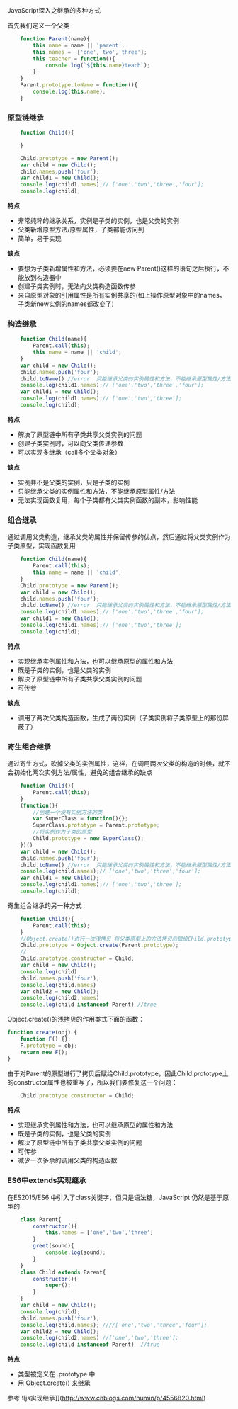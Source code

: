 
JavaScript深入之继承的多种方式

首先我们定义一个父类

```Javascript
    function Parent(name){
        this.name = name || 'parent';
        this.names =  ['one','two','three'];
        this.teacher = function(){
            console.log(`${this.name}teach`);
        }
    }
    Parent.prototype.toName = function(){
        console.log(this.name);
    }
```

### 原型链继承
```javascript
    function Child(){

    }

    Child.prototype = new Parent();
    var child = new Child();
    child.names.push('four');
    var child1 = new Child();
    console.log(child1.names);// ['one','two','three','four'];
    console.log(child);
```

**特点**
- 非常纯粹的继承关系，实例是子类的实例，也是父类的实例
- 父类新增原型方法/原型属性，子类都能访问到
- 简单，易于实现

**缺点**
- 要想为子类新增属性和方法，必须要在new Parent()这样的语句之后执行，不能放到构造器中
- 创建子类实例时，无法向父类构造函数传参
- 来自原型对象的引用属性是所有实例共享的(如上操作原型对象中的names，子类新new实例的names都改变了)

### 构造继承

```javascript
    function Child(name){
        Parent.call(this);
        this.name = name || 'child';
    }
    var child = new Child();
    child.names.push('four');
    child.toName() //error  只能继承父类的实例属性和方法，不能继承原型属性/方法
    console.log(child1.names);// ['one','two','three','four'];
    var child1 = new Child();
    console.log(child1.names);// ['one','two','three'];
    console.log(child);
```
**特点**
- 解决了原型链中所有子类共享父类实例的问题
- 创建子类实例时，可以向父类传递参数
- 可以实现多继承（call多个父类对象）

**缺点**
- 实例并不是父类的实例，只是子类的实例
- 只能继承父类的实例属性和方法，不能继承原型属性/方法
- 无法实现函数复用，每个子类都有父类实例函数的副本，影响性能

### 组合继承
通过调用父类构造，继承父类的属性并保留传参的优点，然后通过将父类实例作为子类原型，实现函数复用
```javascript
    function Child(name){
        Parent.call(this);
        this.name = name || 'child';
    }
    Child.prototype = new Parent();
    var child = new Child();
    child.names.push('four');
    child.toName() //error  只能继承父类的实例属性和方法，不能继承原型属性/方法
    console.log(child1.names);// ['one','two','three','four'];
    var child1 = new Child();
    console.log(child1.names);// ['one','two','three'];
    console.log(child);
```
**特点**
- 实现继承实例属性和方法，也可以继承原型的属性和方法
- 既是子类的实例，也是父类的实例
- 解决了原型链中所有子类共享父类实例的问题
- 可传参

**缺点**
- 调用了两次父类构造函数，生成了两份实例（子类实例将子类原型上的那份屏蔽了）

### 寄生组合继承
通过寄生方式，砍掉父类的实例属性，这样，在调用两次父类的构造的时候，就不会初始化两次实例方法/属性，避免的组合继承的缺点

```javascript
    function Child(){
        Parent.call(this);
    }
    (function(){
        //创建一个没有实例方法的类
        var SuperClass = function(){};
        SuperClass.prototype = Parent.prototype;
        //将实例作为子类的原型
        Child.prototype = new SuperClass();
    })()
    var child = new Child();
    child.names.push('four');
    child.toName() //error  只能继承父类的实例属性和方法，不能继承原型属性/方法
    console.log(child.names);// ['one','two','three','four'];
    var child1 = new Child();
    console.log(child1.names);// ['one','two','three'];
    console.log(child);
```
寄生组合继承的另一种方式
```javascript
    function Child(){
        Parent.call(this);
    }
    //Object.create()进行一次浅拷贝 将父类原型上的方法拷贝后赋给Child.prototype
    Child.prototype = Object.create(Parent.prototype);
    //
    Child.prototype.constructor = Child;
    var child = new Child();
    console.log(child)
    child.names.push('four');
    console.log(child.names)
    var child2 = new Child();
    console.log(child2.names)
    console.log(child instanceof Parent) //true
```
Object.create()的浅拷贝的作用类式下面的函数：
```javascript
function create(obj) {
    function F() {};
    F.prototype = obj;
    return new F();
}
```
由于对Parent的原型进行了拷贝后赋给Child.prototype，因此Child.prototype上的constructor属性也被重写了，所以我们要修复这一个问题：
```javascript
    Child.prototype.constructor = Child;
```

**特点**
- 实现继承实例属性和方法，也可以继承原型的属性和方法
- 既是子类的实例，也是父类的实例
- 解决了原型链中所有子类共享父类实例的问题
- 可传参
- 减少一次多余的调用父类的构造函数

### ES6中extends实现继承
在ES2015/ES6 中引入了class关键字，但只是语法糖，JavaScript 仍然是基于原型的

```javascript
    class Parent{
        constructor(){
            this.names = ['one','two','three']
        }
        greet(sound){
            console.log(sound);
        }
    }
    class Child extends Parent{
        constructor(){
            super();
        }
    }
    var child = new Child();
    console.log(child);
    child.names.push('four');
    console.log(child.names); ////['one','two','three','four'];
    var child2 = new Child();
    console.log(child2.names) //['one','two','three'];
    console.log(child instanceof Parent)  //true

```
**特点**
- 类型被定义在 .prototype 中
- 用 Object.create() 来继承


参考
![js实现继承]](http://www.cnblogs.com/humin/p/4556820.html)